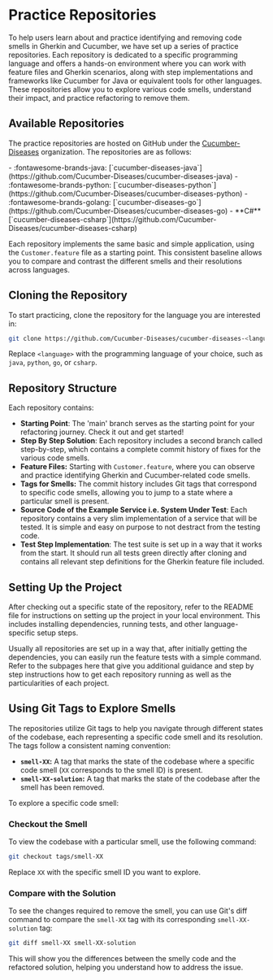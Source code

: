 # Practice Repositories

To help users learn about and practice identifying and removing code smells in Gherkin and Cucumber, we have set up a series of practice repositories. Each repository is dedicated to a specific programming language and offers a hands-on environment where you can work with feature files and Gherkin scenarios, along with step implementations and frameworks like Cucumber for Java or equivalent tools for other languages. These repositories allow you to explore various code smells, understand their impact, and practice refactoring to remove them.

## Available Repositories

The practice repositories are hosted on GitHub under the [Cucumber-Diseases](https://github.com/Cucumber-Diseases) organization. The repositories are as follows:

<div class="grid cards" markdown>
- :fontawesome-brands-java: [`cucumber-diseases-java`](https://github.com/Cucumber-Diseases/cucumber-diseases-java)
- :fontawesome-brands-python: [`cucumber-diseases-python`](https://github.com/Cucumber-Diseases/cucumber-diseases-python)
- :fontawesome-brands-golang: [`cucumber-diseases-go`](https://github.com/Cucumber-Diseases/cucumber-diseases-go)
- **C#** [`cucumber-diseases-csharp`](https://github.com/Cucumber-Diseases/cucumber-diseases-csharp)
</div>

Each repository implements the same basic and simple application, using the `Customer.feature` file as a starting point. This consistent baseline allows you to compare and contrast the different smells and their resolutions across languages.

## Cloning the Repository
To start practicing, clone the repository for the language you are interested in:

```bash
git clone https://github.com/Cucumber-Diseases/cucumber-diseases-<language>.git
```

Replace `<language>` with the programming language of your choice, such as `java`, `python`, `go`, or `csharp`.

## Repository Structure
Each repository contains:

- **Starting Point**: The 'main' branch serves as the starting point for your refactoring journey. Check it out and get started!
- **Step By Step Solution**: Each repository includes a second branch called step-by-step, which contains a complete commit history of fixes for the various code smells.
- **Feature Files:** Starting with `Customer.feature`, where you can observe and practice identifying Gherkin and Cucumber-related code smells.
- **Tags for Smells:** The commit history includes Git tags that correspond to specific code smells, allowing you to jump to a state where a particular smell is present.
- **Source Code of the Example Service i.e. System Under Test**: Each repository contains a very slim implementation of a service that will be tested. It is simple and easy on purpose to not destract from the testing code.
- **Test Step Implementation**: The test suite is set up in a way that it works from the start. It should run all tests green directly after cloning and contains all relevant step definitions for the Gherkin feature file included.

## Setting Up the Project
After checking out a specific state of the repository, refer to the README file for instructions on setting up the project in your local environment. This includes installing dependencies, running tests, and other language-specific setup steps.

Usually all repositories are set up in a way that, after initially getting the dependencies, you can easily run the feature tests with a simple command. Refer to the subpages here that give you additional guidance and step by step instructions how to get each repository running as well as the particularities of each project.

## Using Git Tags to Explore Smells
The repositories utilize Git tags to help you navigate through different states of the codebase, each representing a specific code smell and its resolution. The tags follow a consistent naming convention:

- **`smell-XX`:** A tag that marks the state of the codebase where a specific code smell (`XX` corresponds to the smell ID) is present.
- **`smell-XX-solution`:** A tag that marks the state of the codebase after the smell has been removed.

To explore a specific code smell:

### Checkout the Smell
To view the codebase with a particular smell, use the following command:

```bash
git checkout tags/smell-XX
```

Replace `XX` with the specific smell ID you want to explore.

### Compare with the Solution
To see the changes required to remove the smell, you can use Git's diff command to compare the `smell-XX` tag with its corresponding `smell-XX-solution` tag:

```bash
git diff smell-XX smell-XX-solution
```

This will show you the differences between the smelly code and the refactored solution, helping you understand how to address the issue.